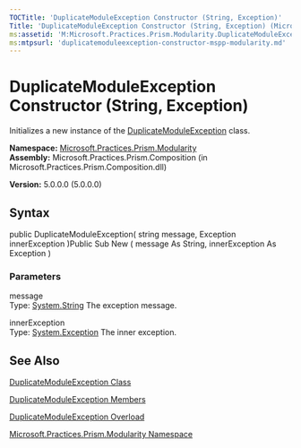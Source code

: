 ```yaml
---
TOCTitle: 'DuplicateModuleException Constructor (String, Exception)'
Title: 'DuplicateModuleException Constructor (String, Exception) (Microsoft.Practices.Prism.Modularity)'
ms:assetid: 'M:Microsoft.Practices.Prism.Modularity.DuplicateModuleException.\#ctor(System.String,System.Exception)'
ms:mtpsurl: 'duplicatemoduleexception-constructor-mspp-modularity.md'
---
```


# DuplicateModuleException Constructor (String, Exception)

Initializes a new instance of the [DuplicateModuleException](https://msdn.microsoft.com/library/microsoft.practices.prism.modularity.duplicatemoduleexception) class.

**Namespace:** [Microsoft.Practices.Prism.Modularity](https://msdn.microsoft.com/library/microsoft.practices.prism.modularity)
**Assembly:** Microsoft.Practices.Prism.Composition (in Microsoft.Practices.Prism.Composition.dll)

**Version:** 5.0.0.0 (5.0.0.0)

## Syntax
public DuplicateModuleException( string message, Exception innerException )Public Sub New ( message As String, innerException As Exception )

### Parameters

message  
Type: [System.String](http://msdn.microsoft.com/en-us/library/s1wwdcbf)
The exception message.

innerException  
Type: [System.Exception](http://msdn.microsoft.com/en-us/library/c18k6c59)
The inner exception.

## See Also
[DuplicateModuleException Class](https://msdn.microsoft.com/library/microsoft.practices.prism.modularity.duplicatemoduleexception)

[DuplicateModuleException Members](https://msdn.microsoft.com/allmembers.t:microsoft.practices.prism.modularity.duplicatemoduleexception)

[DuplicateModuleException Overload](https://msdn.microsoft.com/overload:microsoft.practices.prism.modularity.duplicatemoduleexception.)

[Microsoft.Practices.Prism.Modularity Namespace](https://msdn.microsoft.com/library/microsoft.practices.prism.modularity)
